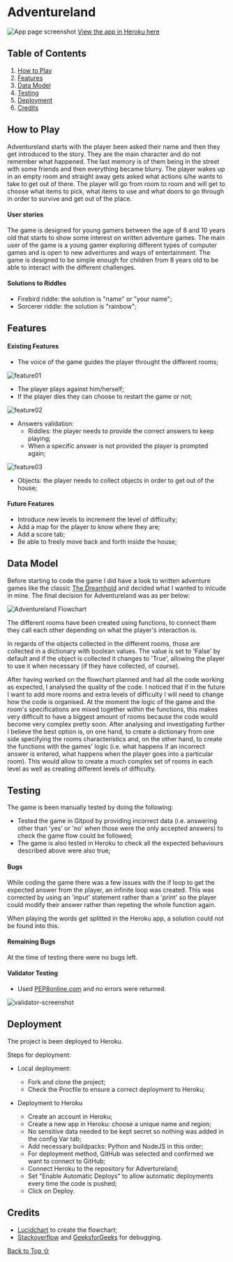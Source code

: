# Adventureland

![App page screenshot](assets/images/app_screenshot.png)
[View the app in Heroku here](https://adventureland-ana.herokuapp.com/)

## Table of Contents

1. [How to Play](#How-to_play)
2. [Features](#Features)
3. [Data Model](#Data-Model)
4. [Testing](#Testing)
5. [Deployment](#Deployment)
6. [Credits](#Credits)


## How to Play

Adventureland starts with the player been asked their name and then they get introduced to the story. They are the main character and do not remember what happened. The last memory is of them being in the street with some friends and then everything became blurry. The player wakes up in an empty room and straight away gets asked what actions s/he wants to take to get out of there. The player will go from room to room and will get to choose what items to pick, what items to use and what doors to go through in order to survive and get out of the place.

#### User stories

The game is designed for young gamers between the age of 8 and 10 years old that starts to show some interest on written adventure games. The main user of the game is a young gamer exploring different types of computer games and is open to new adventures and ways of entertainment. The game is designed to be simple enough for children from 8 years old to be able to interact with the different challenges.

#### Solutions to Riddles
- Firebird riddle: the solution is "name" or "your name";
- Sorcerer riddle: the solution is "rainbow";


## Features

#### Existing Features
- The voice of the game guides the player throught the different rooms;

![feature01](assets/images/features01.png)

- The player plays against him/herself;
- If the player dies they can choose to restart the game or not;

![feature02](assets/images/features02.png)

- Answers validation: 
    - Riddles: the player needs to provide the correct answers to keep playing;
    - When a specific answer is not provided the player is prompted again;

![feature03](assets/images/features03.png)

- Objects: the player needs to collect objects in order to get out of the house;

#### Future Features
- Introduce new levels to increment the level of difficulty;
- Add a map for the player to know where they are;
- Add a score tab;
- Be able to freely move back and forth inside the house;


## Data Model

Before starting to code the game I did have a look to written adventure games like the classic [The Dreamhold](https://eblong.com/zarf/zweb/dreamhold/) and decided what I wanted to inlcude in mine. The final decision for Adventureland was as per below:

![Adventureland Flowchart](assets/images/game-flowchart.png)

The different rooms have been created using functions, to connect them they call each other depending on what the player's interaction is. 

In regards of the objects collected in the different rooms, those are collected in a dictionary with boolean values. The value is set to 'False' by default and if the object is collected it changes to 'True', allowing the player to use it when necessary (if they have collected, of course).

After having worked on the flowchart planned and had all the code working as expected, I analysed the quality of the code. I noticed that if in the future I want to add more rooms and extra levels of difficulty I will need to change how the code is organised. At the moment the logic of the game and the room's specifications are mixed together within the functions, this makes very difficult to have a biggest amount of rooms because the code would become very complex pretty soon. After analysing and investigating further I believe the best option is, on one hand, to create a dictionary from one side specifying the rooms characteristics and, on the other hand, to create the functions with the games' logic (i.e. what happens if an incorrect answer is entered, what happens when the player goes into a particular room). This would allow to create a much complex set of rooms in each level as well as creating different levels of difficulty.


## Testing

The game is been manually tested by doing the following:
- Tested the game in Gitpod by providing incorrect data (i.e. answering other than 'yes' or 'no' when those were the only accepted answers) to check the game flow could be followed;
- The game is also tested in Heroku to check all the expected behaviours described above were also true;

#### Bugs

While coding the game there was a few issues with the if loop to get the expected answer from the player, an infinite loop was created. This was corrected by using an 'input' statement rather than a 'print' so the player could modify their answer rather than repeting the whole function again.

When playing the words get splitted in the Heroku app, a solution could not be found into this.

#### Remaining Bugs

At the time of testing there were no bugs left.

#### Validator Testing

- Used [PEP8online.com](http://pep8online.com/) and no errors were returned.

![validator-screenshot](assets/images/pep8validator.png)


## Deployment

The project is been deployed to Heroku.

Steps for deployment:

- Local deployment:
    - Fork and clone the project;
    - Check the Procfile to ensure a correct deployment to Heroku;

- Deployment to Heroku
    - Create an account in Heroku;
    - Create a new app in Heroku: choose a unique name and region;
    - No sensitive data needed to be kept secret so nothing was added in the config Var tab;
    - Add necessary buildpacks: Python and NodeJS in this order;
    - For deployment method, GitHub was selected and confirmed we want to connect to GitHub;
    - Connect Heroku to the repository for Advertureland;
    - Set "Enable Automatic Deploys" to allow automatic deployments every time the code is pushed;
    - Click on Deploy.


## Credits
- [Lucidchart](https://www.lucidchart.com/pages/) to create the flowchart;
- [Stackoverflow](https://stackoverflow.com/) and [GeeksforGeeks](https://www.geeksforgeeks.org/) for debugging.

[Back to Top ⇧](#Adventureland) 